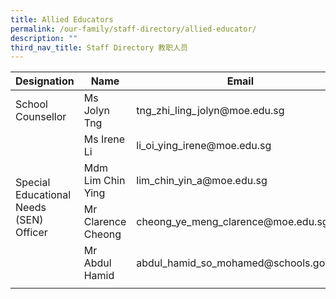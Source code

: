 ```yaml
---
title: Allied Educators
permalink: /our-family/staff-directory/allied-educator/
description: ""
third_nav_title: Staff Directory 教职人员
---
```

<table>
<thead>
  <tr>
    <th>Designation</th>
    <th>Name</th>
    <th>Email</th>
  </tr>
</thead>
<tbody>
  <tr>
    <td rowspan="1">School Counsellor </td>
    <td>Ms Jolyn Tng </td>
    <td>tng_zhi_ling_jolyn@moe.edu.sg</td>
  </tr>
  <tr>
  <td rowspan="4">Special Educational Needs (SEN) Officer</td>
    <td>Ms Irene Li </td>
    <td>li_oi_ying_irene@moe.edu.sg </td>
  </tr>
  <tr>
    <td>Mdm Lim Chin Ying</td>
    <td>lim_chin_yin_a@moe.edu.sg</td>
  </tr>
  <tr>
      <td>Mr Clarence Cheong </td>
    <td>cheong_ye_meng_clarence@moe.edu.sg </td>
  </tr>
  <tr>
    <td> Mr Abdul Hamid</td>
    <td>abdul_hamid_so_mohamed@schools.gov.sg</td>
  </tr>
  <tr>
    </tr><tr><td rowspan="1"></td>   
  </tr>
  
</tbody>
</table>